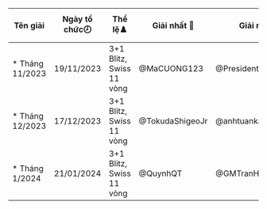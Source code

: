 Tên giải|Ngày tổ chức🕗|Thể lệ♟️|Giải nhất 🥇|Giải nhì 🥈|Giải ba🥉|Số kì thủ|Link giải
---|---|---|---|---|---|---|---
* Tháng 11/2023|19/11/2023|3+1 Blitz, Swiss 11 vòng|@MaCUONG123|@PresidentExpress28|@meowf1|81|/tournament/4388644
* Tháng 12/2023|17/12/2023|3+1 Blitz, Swiss 11 vòng|@TokudaShigeoJr|@anhtuanka42007|@LightInMyEye|83|/tournament/4451780
* Tháng 1/2024|21/01/2024|3+1 Blitz, Swiss 11 vòng|@QuynhQT|@GMTranHung|@Khim_Dayyyyy|95|/tournament/4519695
